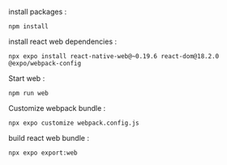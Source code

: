 install packages :

	npm install

install react web dependencies :

	npx expo install react-native-web@~0.19.6 react-dom@18.2.0 @expo/webpack-config

Start web :

	npm run web

Customize webpack bundle :

	npx expo customize webpack.config.js

build react web bundle :

	npx expo export:web

